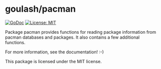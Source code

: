 goulash/pacman
==============

[![GoDoc](http://img.shields.io/badge/godoc-reference-blue.svg?style=flat-square)](https://godoc.org/github.com/goulash/pacman)
[![License: MIT](http://img.shields.io/badge/license-MIT-red.svg?style=flat-square)](http://opensource.org/licenses/MIT)

Package pacman provides functions for reading package information from
pacman databases and packages. It also contains a few additional functions.

For more information, see the documentation! :-)

This package is licensed under the MIT license.
